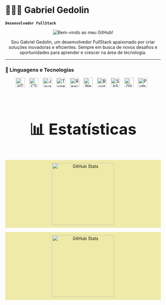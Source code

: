 # 👨🏻‍💻 Gabriel Gedolin

**`Desenvolvedor FullStack`**

<p align="center">
    <img src="https://readme-typing-svg.demolab.com?font=Fira+Code&size=49&duration=4000&pause=1000&color=efeaa7&width=700&height=100&lines=Bem-vindo+ao+meu+GitHub!" alt="Bem-vindo ao meu GitHub!"/>
</p>

<p align="center">
  Sou Gabriel Gedolin, um desenvolvedor FullStack apaixonado por criar soluções inovadoras e eficientes. Sempre em busca de novos desafios e oportunidades para aprender e crescer na área de tecnologia.
</p>

---

### 🤖 Linguagens e Tecnologias

<p align="center">
  <img 
      alt="HTML"
      title="HTML" 
      width="30px" 
      style="padding-right: 10px;" 
      src="https://cdn.jsdelivr.net/gh/devicons/devicon@latest/icons/html5/html5-original.svg" 
  />
  <img 
      alt="CSS" 
      title="CSS"
      width="30px" 
      style="padding-right: 10px;" 
      src="https://cdn.jsdelivr.net/gh/devicons/devicon@latest/icons/css3/css3-original.svg" 
  />
  <img 
      alt="JavaScript" 
      title="JavaScript"
      width="30px" 
      style="padding-right: 10px;" 
      src="https://cdn.jsdelivr.net/gh/devicons/devicon@latest/icons/javascript/javascript-original.svg" 
  />
  <img 
      alt="TypeScript"
      title="TypeScript" 
      width="30px" 
      style="padding-right: 10px;" 
      src="https://cdn.jsdelivr.net/gh/devicons/devicon@latest/icons/typescript/typescript-original.svg" 
  />
  <img 
      alt="React"
      title="React" 
      width="30px" 
      style="padding-right: 10px;" 
      src="https://cdn.jsdelivr.net/gh/devicons/devicon@latest/icons/react/react-original.svg" 
  />
  <img 
      alt="Next.js" 
      title="Next.js"
      width="30px" 
      style="padding-right: 10px;" 
      src="https://cdn.jsdelivr.net/gh/devicons/devicon@latest/icons/nextjs/nextjs-original.svg" 
  />
  <img 
      alt="Bootstrap"
      title="Bootstrap" 
      width="30px" 
      style="padding-right: 10px;" 
      src="https://cdn.jsdelivr.net/gh/devicons/devicon@latest/icons/bootstrap/bootstrap-original.svg" 
  />
  <img 
      alt="SASS" 
      title="SASS"
      width="30px" 
      style="padding-right: 10px;" 
      src="https://cdn.jsdelivr.net/gh/devicons/devicon@latest/icons/sass/sass-original.svg" 
  />
  <img 
      alt="Git" 
      title="Git"
      width="30px" 
      style="padding-right: 10px;" 
      src="https://cdn.jsdelivr.net/gh/devicons/devicon@latest/icons/git/git-original.svg" 
  />
  <img 
      alt="Python" 
      title="Python"
      width="30px" 
      style="padding-right: 10px;" 
      src="https://cdn.jsdelivr.net/gh/devicons/devicon@latest/icons/python/python-original.svg" 
  />
</p>

<br/>
<br/>

<p align="center" style="font-weight: bold; font-size: 50px;">📊 Estatísticas</p>

<p align="center" style="background-color: #efeaa7; padding: 10px;">
  <img 
    align="center" 
    alt="GitHub Stats" 
    height="200" 
    src="https://github-readme-stats.vercel.app/api?username=GahCyber&show_icons=true&theme=tokyonight&include_all_commits=true&locale=pt-br" 
  />
</p>

<p align="center" style="background-color: #efeaa7; padding: 10px;">
  <img 
    align="center" 
    alt="GitHub Stats" 
    height="200" 
    src="https://github-readme-stats.vercel.app/api/top-langs/?username=GahCyber&theme=tokyonight&layout=compact&custom_title=Tecnologias&langs_count=9" 
  />
</p>
